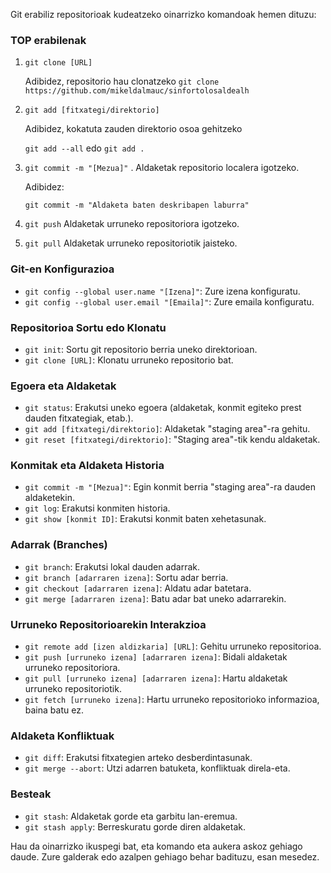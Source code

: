Git erabiliz repositorioak kudeatzeko oinarrizko komandoak hemen dituzu:

### TOP erabilenak

1. `git clone [URL]`

    Adibidez, repositorio hau clonatzeko
`git clone https://github.com/mikeldalmauc/sinfortolosaldealh`

2. `git add [fitxategi/direktorio]`

    Adibidez, kokatuta zauden direktorio osoa gehitzeko

    `git add --all` edo `git add .`

3. `git commit -m "[Mezua]"` . Aldaketak repositorio localera igotzeko.

    Adibidez:

    `git commit -m "Aldaketa baten deskribapen laburra"`


4. `git push` Aldaketak urruneko repositoriora igotzeko.

5. `git pull` Aldaketak urruneko repositoriotik jaisteko.

### Git-en Konfigurazioa

- `git config --global user.name "[Izena]"`: Zure izena konfiguratu.
- `git config --global user.email "[Emaila]"`: Zure emaila konfiguratu.

### Repositorioa Sortu edo Klonatu

- `git init`: Sortu git repositorio berria uneko direktorioan.
- `git clone [URL]`: Klonatu urruneko repositorio bat.

### Egoera eta Aldaketak

- `git status`: Erakutsi uneko egoera (aldaketak, konmit egiteko prest dauden fitxategiak, etab.).
- `git add [fitxategi/direktorio]`: Aldaketak "staging area"-ra gehitu.
- `git reset [fitxategi/direktorio]`: "Staging area"-tik kendu aldaketak.
  
### Konmitak eta Aldaketa Historia

- `git commit -m "[Mezua]"`: Egin konmit berria "staging area"-ra dauden aldaketekin.
- `git log`: Erakutsi konmiten historia.
- `git show [konmit ID]`: Erakutsi konmit baten xehetasunak.

### Adarrak (Branches)

- `git branch`: Erakutsi lokal dauden adarrak.
- `git branch [adarraren izena]`: Sortu adar berria.
- `git checkout [adarraren izena]`: Aldatu adar batetara.
- `git merge [adarraren izena]`: Batu adar bat uneko adarrarekin.

### Urruneko Repositorioarekin Interakzioa

- `git remote add [izen aldizkaria] [URL]`: Gehitu urruneko repositorioa.
- `git push [urruneko izena] [adarraren izena]`: Bidali aldaketak urruneko repositoriora.
- `git pull [urruneko izena] [adarraren izena]`: Hartu aldaketak urruneko repositoriotik.
- `git fetch [urruneko izena]`: Hartu urruneko repositorioko informazioa, baina batu ez.

### Aldaketa Konfliktuak

- `git diff`: Erakutsi fitxategien arteko desberdintasunak.
- `git merge --abort`: Utzi adarren batuketa, konfliktuak direla-eta.

### Besteak

- `git stash`: Aldaketak gorde eta garbitu lan-eremua.
- `git stash apply`: Berreskuratu gorde diren aldaketak.

Hau da oinarrizko ikuspegi bat, eta komando eta aukera askoz gehiago daude. Zure galderak edo azalpen gehiago behar badituzu, esan mesedez.